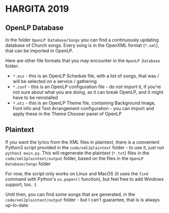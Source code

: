 # HARGITA 2019

## OpenLP Database

In the folder `OpenLP Database/Songs` you can find a continuously updating database of Church songs. Every song is in the OpenXML format (`*.xml`), that can be imported in OpenLP.

Here are other file formats that you may encounter in the `OpenLP Database` folder:
- `*.osz` - this is an OpenLP Schedule file, with a list of songs, that was / will be selected on a service / gathering
- `*.conf` - this is an OpenLP configuration file - do not import it, if you're not sure about what you are doing, as it can break OpenLP, and it might have to be reinstalled
- `*.otz` - this is an OpenLP Theme file, containing Background Image, Font info and Text Arrangement configuration - you can import and apply these in the Theme Chooser panel of OpenLP

## Plaintext

If you want the lyrics from the XML files in plaintext, there is a convenient Python3 script provided in the `code/xml2plaintext` folder - to use it, just run `python3 main.py`. This will regenerate the plaintext (`*.txt`) files in the `code/xml2plaintext/output` folder, based on the files in the `OpenLP Database/Songs` folder

For now, the script only works on Linux and MacOS (it uses the `find` command with Python's `os.popen()` function), but feel free to add Windows support, too. :)

Until then, you can find some songs that are generated, in the `code/xml2plaintext/output` folder - but I can't guarantee, that is is always up-to-date